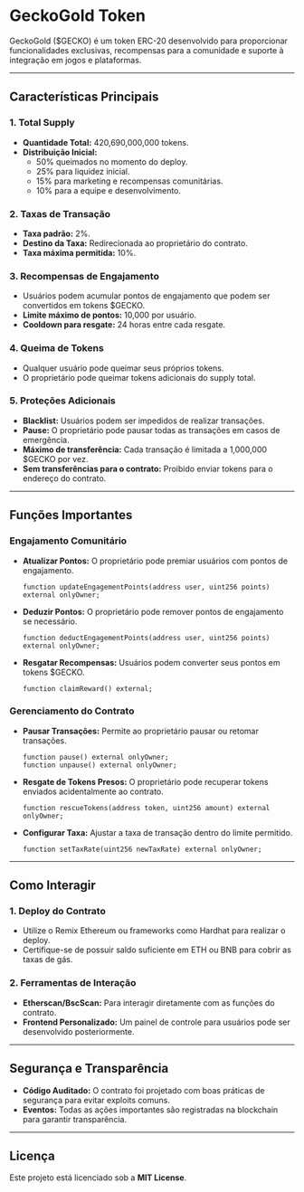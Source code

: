 # GeckoGold Token

GeckoGold ($GECKO) é um token ERC-20 desenvolvido para proporcionar funcionalidades exclusivas, recompensas para a comunidade e suporte à integração em jogos e plataformas.

---

## Características Principais

### 1. **Total Supply**
- **Quantidade Total:** 420,690,000,000 tokens.
- **Distribuição Inicial:**
  - 50% queimados no momento do deploy.
  - 25% para liquidez inicial.
  - 15% para marketing e recompensas comunitárias.
  - 10% para a equipe e desenvolvimento.

### 2. **Taxas de Transação**
- **Taxa padrão:** 2%.
- **Destino da Taxa:** Redirecionada ao proprietário do contrato.
- **Taxa máxima permitida:** 10%.

### 3. **Recompensas de Engajamento**
- Usuários podem acumular pontos de engajamento que podem ser convertidos em tokens $GECKO.
- **Limite máximo de pontos:** 10,000 por usuário.
- **Cooldown para resgate:** 24 horas entre cada resgate.

### 4. **Queima de Tokens**
- Qualquer usuário pode queimar seus próprios tokens.
- O proprietário pode queimar tokens adicionais do supply total.

### 5. **Proteções Adicionais**
- **Blacklist:** Usuários podem ser impedidos de realizar transações.
- **Pause:** O proprietário pode pausar todas as transações em casos de emergência.
- **Máximo de transferência:** Cada transação é limitada a 1,000,000 $GECKO por vez.
- **Sem transferências para o contrato:** Proibido enviar tokens para o endereço do contrato.

---

## Funções Importantes

### **Engajamento Comunitário**
- **Atualizar Pontos:**
  O proprietário pode premiar usuários com pontos de engajamento.

  ```solidity
  function updateEngagementPoints(address user, uint256 points) external onlyOwner;
  ```

- **Deduzir Pontos:**
  O proprietário pode remover pontos de engajamento se necessário.

  ```solidity
  function deductEngagementPoints(address user, uint256 points) external onlyOwner;
  ```

- **Resgatar Recompensas:**
  Usuários podem converter seus pontos em tokens $GECKO.

  ```solidity
  function claimReward() external;
  ```

### **Gerenciamento do Contrato**
- **Pausar Transações:**
  Permite ao proprietário pausar ou retomar transações.

  ```solidity
  function pause() external onlyOwner;
  function unpause() external onlyOwner;
  ```

- **Resgate de Tokens Presos:**
  O proprietário pode recuperar tokens enviados acidentalmente ao contrato.

  ```solidity
  function rescueTokens(address token, uint256 amount) external onlyOwner;
  ```

- **Configurar Taxa:**
  Ajustar a taxa de transação dentro do limite permitido.

  ```solidity
  function setTaxRate(uint256 newTaxRate) external onlyOwner;
  ```

---

## Como Interagir

### 1. **Deploy do Contrato**
- Utilize o Remix Ethereum ou frameworks como Hardhat para realizar o deploy.
- Certifique-se de possuir saldo suficiente em ETH ou BNB para cobrir as taxas de gás.

### 2. **Ferramentas de Interação**
- **Etherscan/BscScan:** Para interagir diretamente com as funções do contrato.
- **Frontend Personalizado:** Um painel de controle para usuários pode ser desenvolvido posteriormente.

---

## Segurança e Transparência
- **Código Auditado:** O contrato foi projetado com boas práticas de segurança para evitar exploits comuns.
- **Eventos:** Todas as ações importantes são registradas na blockchain para garantir transparência.

---

## Licença
Este projeto está licenciado sob a **MIT License**.
